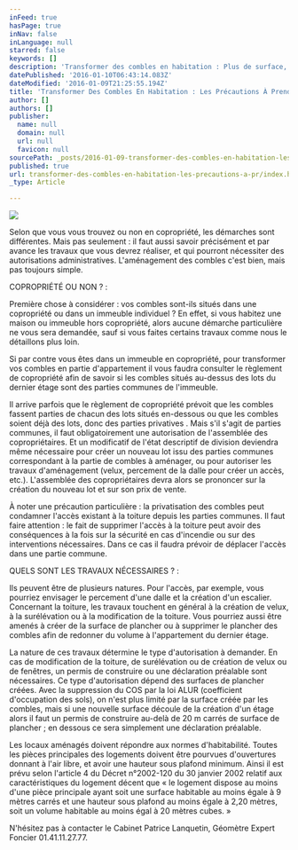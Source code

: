 ```yaml
---
inFeed: true
hasPage: true
inNav: false
inLanguage: null
starred: false
keywords: []
description: 'Transformer des combles en habitation : Plus de surface, plus de volume un moyen d’agrandir son appartement sans forcément devoir faire beaucoup de travaux. Mais attention à ne pas oublier les démarches administratives ou de copropriétés.'
datePublished: '2016-01-10T06:43:14.083Z'
dateModified: '2016-01-09T21:25:55.194Z'
title: 'Transformer Des Combles En Habitation : Les Précautions À Prendre.'
author: []
authors: []
publisher:
  name: null
  domain: null
  url: null
  favicon: null
sourcePath: _posts/2016-01-09-transformer-des-combles-en-habitation-les-precautions-a-pr.md
published: true
url: transformer-des-combles-en-habitation-les-precautions-a-pr/index.html
_type: Article

---
```

![](https://the-grid-user-content.s3-us-west-2.amazonaws.com/52cf8084-30c1-42cc-afb0-763ca6d8ea94.JPG)

Selon que vous vous trouvez ou non en copropriété, les démarches sont différentes. Mais pas seulement : il faut aussi savoir précisément et par avance les travaux que vous devrez réaliser, et qui pourront nécessiter des autorisations administratives. L'aménagement des combles c'est bien, mais pas toujours simple. 

COPROPRIÉTÉ OU NON ? : 

Première chose à considérer : vos combles sont-ils situés dans une copropriété ou dans un immeuble individuel ? En effet, si vous habitez une maison ou immeuble hors copropriété, alors aucune démarche particulière ne vous sera demandée, sauf si vous faites certains travaux comme nous le détaillons plus loin. 

Si par contre vous êtes dans un immeuble en copropriété, pour transformer vos combles en partie d'appartement il vous faudra consulter le règlement de copropriété afin de savoir si les combles situés au-dessus des lots du dernier étage sont des parties communes de l'immeuble. 

Il arrive parfois que le règlement de copropriété prévoit que les combles fassent parties de chacun des lots situés en-dessous ou que les combles soient déjà des lots, donc des parties privatives . Mais s'il s'agit de parties communes, il faut obligatoirement une autorisation de l'assemblée des copropriétaires. Et un modificatif de l'état descriptif de division deviendra même nécessaire pour créer un nouveau lot issu des parties communes correspondant à la partie de combles à aménager, ou pour autoriser les travaux d'aménagement (velux, percement de la dalle pour créer un accès, etc.). L'assemblée des copropriétaires devra alors se prononcer sur la création du nouveau lot et sur son prix de vente. 

À noter une précaution particulière : la privatisation des combles peut condamner l'accès existant à la toiture depuis les parties communes. Il faut faire attention : le fait de supprimer l'accès à la toiture peut avoir des conséquences à la fois sur la sécurité en cas d'incendie ou sur des interventions nécessaires. Dans ce cas il faudra prévoir de déplacer l'accès dans une partie commune. 

QUELS SONT LES TRAVAUX NÉCESSAIRES ? : 

Ils peuvent être de plusieurs natures. Pour l'accès, par exemple, vous pourriez envisager le percement d'une dalle et la création d'un escalier. Concernant la toiture, les travaux touchent en général à la création de velux, à la surélévation ou à la modification de la toiture. Vous pourriez aussi être amenés à créer de la surface de plancher ou à supprimer le plancher des combles afin de redonner du volume à l'appartement du dernier étage. 

La nature de ces travaux détermine le type d'autorisation à demander. En cas de modification de la toiture, de surélévation ou de création de velux ou de fenêtres, un permis de construire ou une déclaration préalable sont nécessaires. Ce type d'autorisation dépend des surfaces de plancher créées. Avec la suppression du COS par la loi ALUR (coefficient d'occupation des sols), on n'est plus limité par la surface créée par les combles, mais si une nouvelle surface découle de la création d'un étage alors il faut un permis de construire au-delà de 20 m carrés de surface de plancher ; en dessous ce sera simplement une déclaration préalable. 

Les locaux aménagés doivent répondre aux normes d'habitabilité. Toutes les pièces principales des logements doivent être pourvues d'ouvertures donnant à l'air libre, et avoir une hauteur sous plafond minimum. Ainsi il est prévu selon l'article 4 du Décret n°2002-120 du 30 janvier 2002 relatif aux caractéristiques du logement décent que « le logement dispose au moins d'une pièce principale ayant soit une surface habitable au moins égale à 9 mètres carrés et une hauteur sous plafond au moins égale à 2,20 mètres, soit un volume habitable au moins égal à 20 mètres cubes. » 

N'hésitez pas à contacter le Cabinet Patrice Lanquetin, Géomètre Expert Foncier 01.41.11.27.77\.